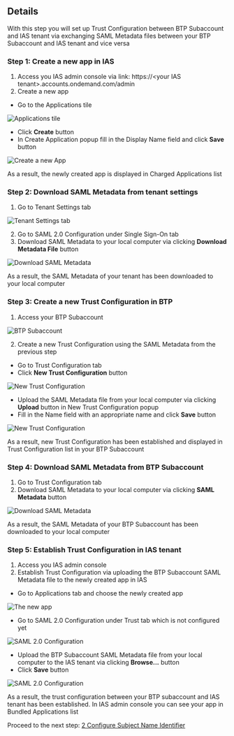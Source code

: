 ## Details

With this step you will set up Trust Configuration between BTP Subaccount and IAS tenant via exchanging SAML Metadata files between your BTP Subaccount and IAS tenant and vice versa


### Step 1: Create a new app in IAS

1. Access you IAS admin console via link: https://\<your IAS tenant\>.accounts.ondemand.com/admin
2. Create a new app

- Go to the Applications tile

![Applications tile](./Images/1.2.1.png "Applications tile")

- Click **Create** button
- In Create Application popup fill in the Display Name field and click **Save** button

![Create a new App](./Images/1.2.2.png "Create a new App")

As a result, the newly created app is displayed in Charged Applications list



### Step 2: Download SAML Metadata from tenant settings

1. Go to Tenant Settings tab

![Tenant Settings tab](./Images/2.1.1.png "Tenant Settings tab")

2. Go to SAML 2.0 Configuration under Single Sign-On tab
3. Download SAML Metadata to your local computer via clicking **Download Metadata File** button

![Download SAML Metadata](./Images/2.3.1.png "Download SAML Metadata")

As a result, the SAML Metadata of your tenant has been downloaded to your local computer


### Step 3: Create a new Trust Configuration in BTP

1. Access your BTP Subaccount

![BTP Subaccount](./Images/3.1.1.png "BTP Subaccount")

2. Create a new Trust Configuration using the SAML Metadata from the previous step

- Go to Trust Configuration tab
- Click **New Trust Configuration** button

![New Trust Configuration](./Images/3.2.1.png "New Trust Configuration")

- Upload the SAML Metadata file from your local computer via clicking **Upload** button in New Trust Configuration popup
- Fill in the Name field with an appropriate name and click **Save** button

![New Trust Configuration](./Images/3.2.2.png "New Trust Configuration")

As a result, new Trust Configuration has been established and displayed in Trust Configuration list in your BTP Subaccount


### Step 4: Download SAML Metadata from BTP Subaccount

1. Go to Trust Configuration tab
2. Download SAML Metadata to your local computer via clicking **SAML Metadata** button

![Download SAML Metadata](./Images/4.2.1.png "Download SAML Metadata")

As a result, the SAML Metadata of your BTP Subaccount has been downloaded to your local computer


### Step 5: Establish Trust Configuration in IAS tenant

1. Access you IAS admin console
2. Establish Trust Configuration via uploading the BTP Subaccount SAML Metadata file to the newly created app in IAS

- Go to Applications tab and choose the newly created app

![The new app](./Images/5.2.1.png "The new app")

- Go to SAML 2.0 Configuration under Trust tab which is not configured yet

![SAML 2.0 Configuration](./Images/5.2.2.png "SAML 2.0 Configuration")

- Upload the BTP Subaccount SAML Metadata file from your local computer to the IAS tenant via clicking **Browse...** button
- Click **Save** button

![SAML 2.0 Configuration](./Images/5.2.3.png "SAML 2.0 Configuration")

As a result, the trust configuration between your BTP subaccount and IAS tenant has been established. In IAS admin console you can see your app in Bundled Applications list


Proceed to the next step: [2 Configure Subject Name Identifier](https://github.com/Sereg20/Task_Center/tree/master/IAS_config/2%20Attributes)